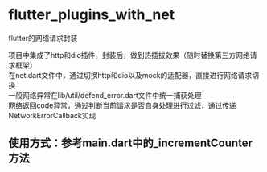 # flutter_plugins_with_net
flutter的网络请求封装  

项目中集成了http和dio插件，封装后，做到热插拔效果（随时替换第三方网络请求框架）   
在net.dart文件中，通过切换http和dio以及mock的适配器，直接进行网络请求切换  
一般网络异常在lib/util/defend_error.dart文件中统一捕获处理  
网络返回code异常，通过判断当前请求是否自身处理进行过滤，通过传递NetworkErrorCallback实现  
## 使用方式：参考main.dart中的_incrementCounter方法
